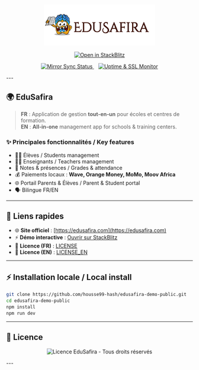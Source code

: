 <!-- ============== HEADER ============== -->

<p align="center">
  <img src="public/logo.png" alt="EduSafira Logo" width="300"/>
</p>

<p align="center">
  <!-- Bouton démo en ligne (StackBlitz) -->
  <a href="https://stackblitz.com/github/housse99-hash/edusafira-demo-public">
    <img src="https://developer.stackblitz.com/img/open_in_stackblitz.svg" alt="Open in StackBlitz">
  </a>
</p>

<p align="center">
  <!-- Badge synchronisation dépôt privé → public -->
  <a href="https://github.com/housse99-hash/edusafira-demo/actions/workflows/mirror.yml">
    <img src="https://github.com/housse99-hash/edusafira-demo/actions/workflows/mirror.yml/badge.svg" alt="Mirror Sync Status">
  </a>
  &nbsp;&nbsp;
  <!-- Badge uptime & SSL -->
  <a href="https://github.com/housse99-hash/edusafira-demo/actions/workflows/uptime-monitor.yml">
    <img src="https://github.com/housse99-hash/edusafira-demo/actions/workflows/uptime-monitor.yml/badge.svg" alt="Uptime & SSL Monitor">
  </a>
</p>
---

## 🌍 EduSafira

> **FR** : Application de gestion **tout‑en‑un** pour écoles et centres de formation.  
> **EN** : **All‑in‑one** management app for schools & training centers.

### ✨ Principales fonctionnalités / Key features
- 👩‍🎓 Élèves / Students management  
- 👨‍🏫 Enseignants / Teachers management  
- 📝 Notes & présences / Grades & attendance  
- 💰 Paiements locaux : **Wave, Orange Money, MoMo, Moov Africa**  
- 🌐 Portail Parents & Élèves / Parent & Student portal  
- 🗣️ Bilingue FR/EN

---

## 🔗 Liens rapides

- 🌐 **Site officiel** : [https://edusafira.com](https://edusafira.com)  
- ⚡ **Démo interactive** : [Ouvrir sur StackBlitz](https://stackblitz.com/github/housse99-hash/edusafira-demo-public)  
- 📜 **Licence (FR)** : [LICENSE](./LICENSE)  
- 📜 **Licence (EN)** : [LICENSE_EN](./LICENSE_EN)  

---

## ⚡ Installation locale / Local install

```bash
git clone https://github.com/housse99-hash/edusafira-demo-public.git
cd edusafira-demo-public
npm install
npm run dev

```
---
## 📜 Licence

<p align="center">
  <img src="edusafira-demo/public/edusafira-badge.png" alt="Licence EduSafira - Tous droits réservés" width="220"/>
</p>
---
